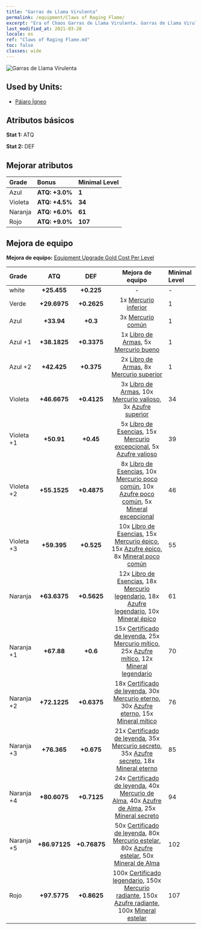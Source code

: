 ```yaml
---
title: "Garras de Llama Virulenta"
permalink: /equipment/Claws of Raging Flame/
excerpt: "Era of Chaos Garras de Llama Virulenta. Garras de Llama Virulenta"
last_modified_at: 2021-03-20
locale: es
ref: "Claws of Raging Flame.md"
toc: false
classes: wide
---
```


  ![Garras de Llama Virulenta](/images/e/e_9073.png)

## Used by Units:

* [Pájaro Ígneo](/es/units/Firebird/) 


## Atributos básicos
 **Stat 1:** ATQ

 **Stat 2:** DEF

## Mejorar atributos

  |     Grade    |   Bonus | Minimal Level | 
  |:-------------|:--------|:--------------| 
  | Azul | **ATQ: +3.0%** | **1** | 
  | Violeta | **ATQ: +4.5%** | **34** | 
  | Naranja | **ATQ: +6.0%** | **61** | 
  | Rojo | **ATQ: +9.0%** | **107** | 


## Mejora de equipo
 **Mejora de equipo:** [Equipment Upgrade Gold Cost Per Level](/equipment/EquipmentUpgradeCostPerLevel/) 

  |          Grade      | ATQ | DEF | Mejora de equipo | Minimal Level |
  |:--------------------|:---------:|:---------:|:----------------:|:--------------|
  | white | **+25.455** | **+0.225** | - | - |
  | Verde | **+29.6975** | **+0.2625** | 1x [Mercurio inferior](/es/Items/mat_2/) | 1 |
  | Azul | **+33.94** | **+0.3** | 3x [Mercurio común](/es/Items/mat_8/) | 1 |
  | Azul +1 | **+38.1825** | **+0.3375** | 1x [Libro de Armas](/es/Items/mat_18/), 5x [Mercurio bueno](/es/Items/mat_14/) | 1 |
  | Azul +2 | **+42.425** | **+0.375** | 2x [Libro de Armas](/es/Items/mat_25/), 8x [Mercurio superior](/es/Items/mat_21/) | 1 |
  | Violeta | **+46.6675** | **+0.4125** | 3x [Libro de Armas](/es/Items/mat_32/), 10x [Mercurio valioso](/es/Items/mat_28/), 3x [Azufre superior](/es/Items/mat_22/) | 34 |
  | Violeta +1 | **+50.91** | **+0.45** | 5x [Libro de Esencias](/es/Items/mat_39/), 15x [Mercurio excepcional](/es/Items/mat_35/), 5x [Azufre valioso](/es/Items/mat_29/) | 39 |
  | Violeta +2 | **+55.1525** | **+0.4875** | 8x [Libro de Esencias](/es/Items/mat_46/), 10x [Mercurio poco común](/es/Items/mat_42/), 10x [Azufre poco común](/es/Items/mat_43/), 5x [Mineral excepcional](/es/Items/mat_33/) | 46 |
  | Violeta +3 | **+59.395** | **+0.525** | 10x [Libro de Esencias](/es/Items/mat_53/), 15x [Mercurio épico](/es/Items/mat_49/), 15x [Azufre épico](/es/Items/mat_50/), 8x [Mineral poco común](/es/Items/mat_40/) | 55 |
  | Naranja | **+63.6375** | **+0.5625** | 12x [Libro de Esencias](/es/Items/mat_60/), 18x [Mercurio legendario](/es/Items/mat_56/), 18x [Azufre legendario](/es/Items/mat_57/), 10x [Mineral épico](/es/Items/mat_47/) | 61 |
  | Naranja +1 | **+67.88** | **+0.6** | 15x [Certificado de leyenda](/es/Items/mat_67/), 25x [Mercurio mítico](/es/Items/mat_63/), 25x [Azufre mítico](/es/Items/mat_64/), 12x [Mineral legendario](/es/Items/mat_54/) | 70 |
  | Naranja +2 | **+72.1225** | **+0.6375** | 18x [Certificado de leyenda](/es/Items/mat_74/), 30x [Mercurio eterno](/es/Items/mat_70/), 30x [Azufre eterno](/es/Items/mat_71/), 15x [Mineral mítico](/es/Items/mat_61/) | 76 |
  | Naranja +3 | **+76.365** | **+0.675** | 21x [Certificado de leyenda](/es/Items/mat_81/), 35x [Mercurio secreto](/es/Items/mat_77/), 35x [Azufre secreto](/es/Items/mat_78/), 18x [Mineral eterno](/es/Items/mat_68/) | 85 |
  | Naranja +4 | **+80.6075** | **+0.7125** | 24x [Certificado de leyenda](/es/Items/mat_88/), 40x [Mercurio de Alma](/es/Items/mat_84/), 40x [Azufre de Alma](/es/Items/mat_85/), 25x [Mineral secreto](/es/Items/mat_75/) | 94 |
  | Naranja +5 | **+86.97125** | **+0.76875** | 50x [Certificado de leyenda](/es/Items/mat_95/), 80x [Mercurio estelar](/es/Items/mat_91/), 80x [Azufre estelar](/es/Items/mat_92/), 50x [Mineral de Alma](/es/Items/mat_82/) | 102 |
  | Rojo | **+97.5775** | **+0.8625** | 100x [Certificado legendario](/es/Items/mat_102/), 150x [Mercurio radiante](/es/Items/mat_98/), 150x [Azufre radiante](/es/Items/mat_99/), 100x [Mineral estelar](/es/Items/mat_89/) | 107 |

